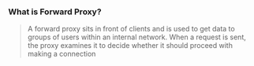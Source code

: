 ### What is Forward Proxy?
> A forward proxy sits in front of clients and is used to get data to groups of users within an internal network. When a request is sent, the proxy examines it to decide whether it should proceed with making a connection